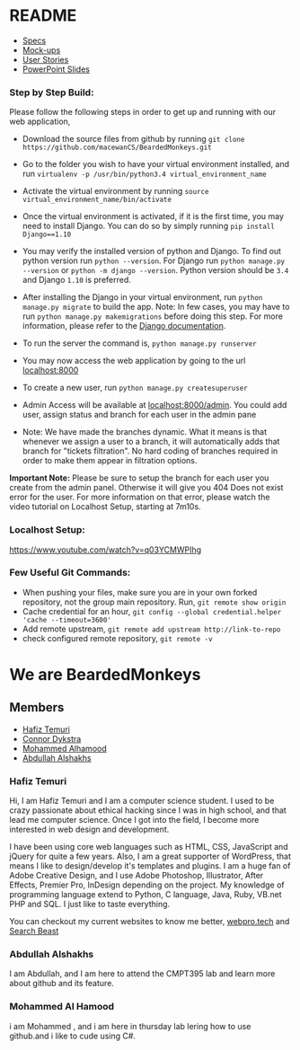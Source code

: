 # README

- [Specs](https://github.com/macewanCS/BeardedMonkeys/blob/master/specs/specs.md)
- [Mock-ups](https://github.com/macewanCS/BeardedMonkeys/tree/master/specs/mockups)
- [User Stories](https://github.com/macewanCS/BeardedMonkeys/blob/master/specs/stories.md)
- [PowerPoint Slides](https://github.com/macewanCS/BeardedMonkeys/blob/master/specs/BeardedMonkeys-%20Presentation.pptx)

### Step by Step Build:
Please follow the following steps in order to get up and running with our web application,

- Download the source files from github by running `git clone https://github.com/macewanCS/BeardedMonkeys.git`

- Go to the folder you wish to have your virtual environment installed, and run `virtualenv -p /usr/bin/python3.4 virtual_environment_name`

- Activate the virtual environment by running `source virtual_environment_name/bin/activate`

- Once the virtual environment is activated, if it is the first time, you may need to install Django. You can do so by simply running `pip install Django==1.10`

- You may verify the installed version of python and Django. To find out python version run `python --version`. For Django run `python manage.py --version` or `python -m django --version`. Python version should be `3.4` and Django `1.10` is preferred.

- After installing the Django in your virtual environment, run `python manage.py migrate` to build the app. Note: In few cases, you may have to run `python manage.py makemigrations` before doing this step. For more information, please refer to the [Django documentation](https://docs.djangoproject.com/en/1.10/topics/migrations/).

- To run the server the command is, `python manage.py runserver`

- You may now access the web application by going to the url [localhost:8000](localhost:8000)

- To create a new user, run `python manage.py createsuperuser`

- Admin Access will be available at [localhost:8000/admin](localhost:8000/admin). You could add user, assign status and branch for each user in the admin pane

- Note: We have made the branches dynamic. What it means is that whenever we assign a user to a branch, it will automatically adds that branch for "tickets filtration". No hard coding of branches required in order to make them appear in filtration options.

**Important Note:** Please be sure to setup the branch for each user you create from the admin panel. Otherwise it will give you 404 Does not exist error for the user. For more information on that error, please watch the video tutorial on Localhost Setup, starting at 7m10s.

### Localhost Setup:

https://www.youtube.com/watch?v=q03YCMWPIhg

### Few Useful Git Commands:
- When pushing your files, make sure you are in your own forked repository, not the group main repository. Run, `git remote show origin`
- Cache credential for an hour, `git config --global credential.helper 'cache --timeout=3600'`
- Add remote upstream, `git remote add upstream http://link-to-repo`
- check configured remote repository, `git remote -v`

# We are BeardedMonkeys

## Members
- [Hafiz Temuri](https://github.com/temurih)
- [Connor Dykstra](https://github.com/DykstraC7)
- [Mohammed Alhamood](https://github.com/alhamoodm)
- [Abdullah Alshakhs](https://github.com/abdullah1413)

### Hafiz Temuri
Hi, I am Hafiz Temuri and I am a computer science student. I used to be crazy passionate about ethical hacking since I was in high school, and that lead me computer science. Once I got into the field, I become more interested in web design and development.

I have been using core web languages such as HTML, CSS, JavaScript and jQuery for quite a few years. Also, I am a great supporter of WordPress, that means I like to design/develop it's templates and plugins. I am a huge fan of Adobe Creative Design, and I use Adobe Photoshop, Illustrator, After Effects, Premier Pro, InDesign depending on the project. My knowledge of programming language extend to Python, C language, Java, Ruby, VB.net PHP and SQL. I just like to taste everything.

You can checkout my current websites to know me better, [webpro.tech](http://www.webpro.tech/) and [Search Beast](https://www.searchbeast.ca/)

### Abdullah Alshakhs
I am Abdullah, and I am here to attend the CMPT395 lab and learn more about github and its feature. 

### Mohammed Al Hamood
i am Mohammed , and i am here in thursday lab lering how to use github.and i like to cude using C#.
